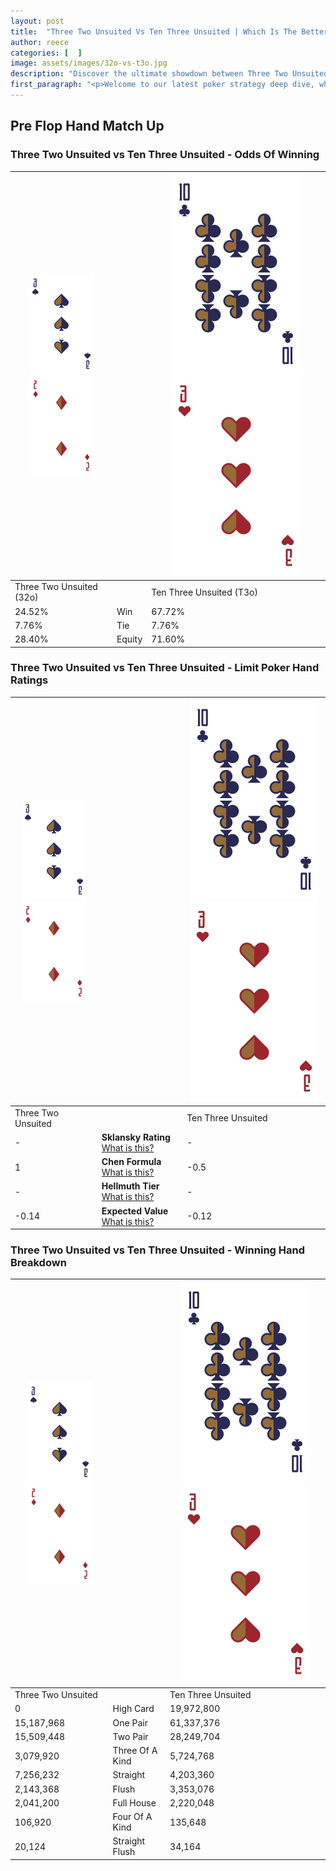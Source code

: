 ```yaml
---
layout: post
title:  "Three Two Unsuited Vs Ten Three Unsuited | Which Is The Better Hand In Poker? A Complete Guide"
author: reece
categories: [  ]
image: assets/images/32o-vs-t3o.jpg
description: "Discover the ultimate showdown between Three Two Unsuited and Ten Three Unsuited in poker! Uncover the odds, strategies, and scenarios where one hand triumphs over the other. Get ready to up your poker game with this thrilling analysis."
first_paragraph: "<p>Welcome to our latest poker strategy deep dive, where we're pitting two distinct hands against each other in a high-stakes showdown: Three Two Unsuited vs Ten Three Unsuited.</p><p>In the dynamic world of poker, every decision counts, and knowing which hand holds the upper hand is key to your success at the table.</p><p>In this article, we'll dissect these two hands, explore the scenarios where one dominates the other, and equip you with the knowledge to make strategic choices that can tip the odds in your favor.</p><p>Get ready to unravel the intriguing dynamics of these poker hands and elevate your game to new heights.</p>"
---
```




[comment]: # (sp0)

## Pre Flop Hand Match Up

<div class="table hand-ratings" markdown="1"> 



### Three Two Unsuited vs Ten Three Unsuited - Odds Of Winning


    
| ![image info](assets/images/hand1/3.png) ![image info](assets/images/hand1/2o.png) |  | ![image info](assets/images/hand2/T.png) ![image info](assets/images/hand2/3o.png) |
| -------- | -------- | -------- |
| Three Two Unsuited (32o) |  | Ten Three Unsuited (T3o) |
| 24.52% | Win | 67.72% |
| 7.76% | Tie | 7.76% |
| 28.40% | Equity | 71.60% |




[comment]: # (sp1)



### Three Two Unsuited vs Ten Three Unsuited - Limit Poker Hand Ratings


    
| ![image info](assets/images/hand1/3.png) ![image info](assets/images/hand1/2o.png) |  | ![image info](assets/images/hand2/T.png) ![image info](assets/images/hand2/3o.png) |
| -------- | -------- | -------- |
| Three Two Unsuited |  | Ten Three Unsuited |
| - | **Sklansky Rating** [What is this?](/sklansky-rating-explained) | - |
| 1 | **Chen Formula** [What is this?](/chen-formula-explained) | -0.5 |
| - | **Hellmuth Tier** [What is this?](/Hellmuth-tier-explained) | - |
| -0.14 | **Expected Value** [What is this?](/expected-value-explained) | -0.12 |




[comment]: # (sp2)



### Three Two Unsuited vs Ten Three Unsuited - Winning Hand Breakdown


    
| ![image info](assets/images/hand1/3.png) ![image info](assets/images/hand1/2o.png) |  | ![image info](assets/images/hand2/T.png) ![image info](assets/images/hand2/3o.png) |
| -------- | -------- | -------- |
| Three Two Unsuited |  | Ten Three Unsuited |
| 0 | High Card | 19,972,800 |
| 15,187,968 | One Pair | 61,337,376 |
| 15,509,448 | Two Pair | 28,249,704 |
| 3,079,920 | Three Of A Kind | 5,724,768 |
| 7,256,232 | Straight | 4,203,360 |
| 2,143,368 | Flush | 3,353,076 |
| 2,041,200 | Full House | 2,220,048 |
| 106,920 | Four Of A Kind | 135,648 |
| 20,124 | Straight Flush | 34,164 |




[comment]: # (sp3)



</div>

[comment]: # (sp4)



[comment]: # (sp5)

